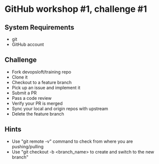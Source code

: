 # GitHub workshop #1, challenge #1

## System Requirements
- git
- GitHub account

## Challenge
- Fork devopsloft/training repo
- Clone it
- Checkout to a feature branch
- Pick up an issue and implement it
- Submit a PR
- Pass a code review
- Verify your PR is merged
- Sync your local and origin repos with upstream
- Delete the feature branch


## Hints
- Use "git remote -v" command to check from where you are pushing/pulling
- Use "git checkout -b <branch_name> to create and switch to the new branch"
